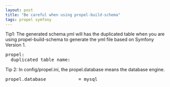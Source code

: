 ```yaml
---
layout: post
title: "Be careful when using propel-build-schema"
tags: propel symfony
---
```


Tip1:
The generated schema.yml will has the duplicated table when you are using propel-build-schema to generate the yml file based on Symfony Version 1.
<pre class='yml' name='code'>
propel:
  duplicated_table_name:
</pre>


Tip 2:
In config/propel.ini, the propel.database means the database engine.
<pre class='php' name='code'>
propel.database            = mysql
</pre>
